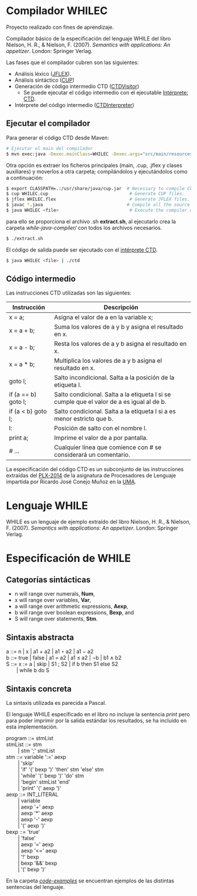 # Compilador WHILEC

Proyecto realizado con fines de aprendizaje.

Compilador básico de la especificación del lenguaje WHILE del libro Nielson, H. R., &amp; Nielson, F. (2007). *Semantics with applications: An appetizer*. London: Springer Verlag.

Las fases que el compilador cubren son las siguientes:

- Análisis léxico ([JFLEX](src/main/jflex/lexer.jflex)).
- Análisis sintáctico ([CUP](src/main/cup/parser.cup))
- Generación de código intermedio CTD ([CTDVisitor](src/main/java/visitor/CTDVisitor.java))
    - Se puede ejecutar el código intermedio con el ejecutable
      [Intérprete: CTD](https://www.siette.org/siette.htdocs/pl/yacc-ctd/bin/).
- Intérprete del código intermedio ([CTDInterpreter](src/main/java/CTDInterpreter.java))

## Ejecutar el compilador

Para generar el código CTD desde Maven:
```bash
# Ejecutar el main del compilador
$ mvn exec:java -Dexec.mainClass=WHILEC -Dexec.args="src/main/resources/code-examples/aexp-4.w"
```

Otra opción es extraer los ficheros principales (main, .cup, .jflex y clases auxiliares) y
moverlos a otra carpeta; compilándolos y ejecutándolos como a continuación:

```bash
$ export CLASSPATH=.:/usr/share/java/cup.jar  # Necessary to compile CUP.
$ cup WHILEC.cup                               # Generate CUP files.
$ jflex WHILEC.flex                            # Generate JFLEX files.
$ javac *.java                                # Compile all the source code.
$ java WHILEC <file>                           # Execute the compiler with the <file>.
```

para ello se proporciona el archivo .sh **extract.sh**, al ejecutarlo crea la carpeta *while-java-compiler/*
con todos los archivos necesarios.

```bash
$ ./extract.sh
```

El código de salida puede ser ejecutado con el [intérprete CTD](https://www.siette.org/siette.htdocs/pl/yacc-ctd/bin/).

```bash
$ java WHILEC <file> | ./ctd
```

## Código intermedio

Las instrucciones CTD utilizadas son las siguientes:

Instrucción         | Descripción
------------------- | ---------------------------------------------
x = a;              | Asigna el valor de a en la variable x;
x = a + b;          | Suma los valores de a y b y asigna el resultado en x.
x = a - b;          | Resta los valores de a y b asigna el resultado en x.
x = a * b;          | Multiplica los valores de a y b asigna el resultado en x.
goto l;             | Salto incondicional. Salta a la posición de la etiqueta l.
if (a == b) goto l; | Salto condicional. Salta a la etiqueta l si se cumple que el valor de a es igual al de b.
if (a < b) goto l;  | Salto condicional. Salta a la etiqueta l si a es menor estricto que b.
l:                  | Posición de salto con el nombre l.
print a;            | Imprime el valor de a por pantalla.
\# ...              | Cualquier línea que comience con \# se considerará un comentario.

La especificación del código CTD es un subconjunto de las instrucciones extraídas del
[PLX-2014](https://www.siette.org/siette.htdocs/pl/cup-plxc/doc/PLX-2014.pdf) de la asignatura de Procesadores de
Lenguaje impartida por Ricardo José Conejo Muñoz en la [UMA](https://uma.es/).

# Lenguaje WHILE

WHILE es un lenguaje de ejemplo extraído del libro Nielson, H. R., &amp; Nielson, F. (2007). *Semantics with applications: An appetizer*. London: Springer Verlag.

# Especificación de WHILE

## Categorías sintácticas

- n will range over numerals, **Num**,
- x will range over variables, **Var**,
- a will range over arithmetic expressions, **Aexp**,
- b will range over boolean expressions, **Bexp**, and
- S will range over statements, **Stm**.

## Sintaxis abstracta

a ::= n | x | a1 + a2 | a1 ⋆ a2 | a1 − a2  
b ::= true | false | a1 = a2 | a1 ≤ a2 | ¬b | b1 ∧ b2  
S ::= x := a | skip | S1 ; S2 | if b then S1 else S2  
  | while b do S

## Sintaxis concreta

La sintaxis utilizada es parecida a Pascal.

El lenguaje WHILE especificado en el libro no incluye la sentencia *print* pero para poder imprimir por la salida
estándar los resultados, se ha incluído en esta implementación.

program ::= stmList  
stmList ::= stm  
   | stm ';' stmList  
stm ::= variable ':=' aexp  
   | 'skip'  
   | 'if' '(' bexp ')' 'then' stm 'else' stm  
   | 'while' '(' bexp ')' 'do' stm  
   | 'begin' stmList 'end'  
   | 'print' '(' aexp ')'  
aexp ::= INT_LITERAL  
   | variable  
   | aexp '+' aexp  
   | aexp '*' aexp  
   | aexp '-' aexp  
   | '(' aexp ')'  
bexp ::= 'true'  
   | 'false'  
   | aexp '=' aexp  
   | aexp '<=' aexp  
   | '!' bexp  
   | bexp '&&' bexp  
   | '(' bexp ')'  

En la carpeta [*code-examples*](src/main/resources/code-examples/) se encuentran ejemplos de las distintas sentencias
del lenguaje.